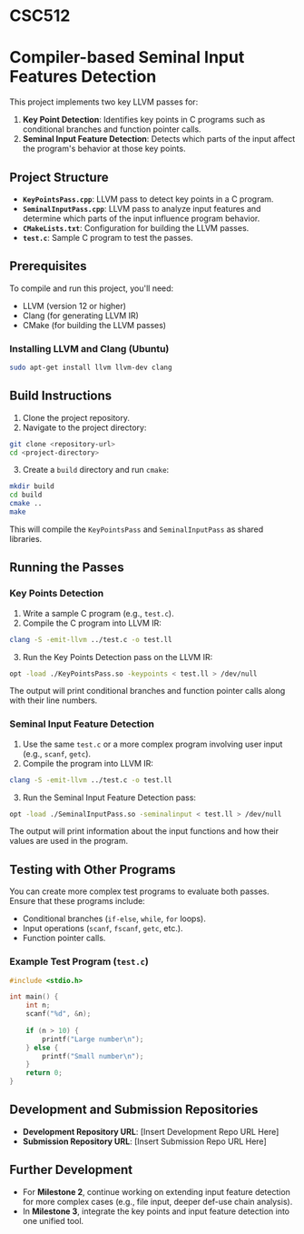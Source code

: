 # CSC512

# Compiler-based Seminal Input Features Detection

This project implements two key LLVM passes for:
1. **Key Point Detection**: Identifies key points in C programs such as conditional branches and function pointer calls.
2. **Seminal Input Feature Detection**: Detects which parts of the input affect the program's behavior at those key points.

## Project Structure

- **`KeyPointsPass.cpp`**: LLVM pass to detect key points in a C program.
- **`SeminalInputPass.cpp`**: LLVM pass to analyze input features and determine which parts of the input influence program behavior.
- **`CMakeLists.txt`**: Configuration for building the LLVM passes.
- **`test.c`**: Sample C program to test the passes.

## Prerequisites

To compile and run this project, you'll need:
- LLVM (version 12 or higher)
- Clang (for generating LLVM IR)
- CMake (for building the LLVM passes)

### Installing LLVM and Clang (Ubuntu)

```bash
sudo apt-get install llvm llvm-dev clang
```

## Build Instructions

1. Clone the project repository.
2. Navigate to the project directory:

```bash
git clone <repository-url>
cd <project-directory>
```

3. Create a `build` directory and run `cmake`:

```bash
mkdir build
cd build
cmake ..
make
```

This will compile the `KeyPointsPass` and `SeminalInputPass` as shared libraries.

## Running the Passes

### Key Points Detection

1. Write a sample C program (e.g., `test.c`).
2. Compile the C program into LLVM IR:

```bash
clang -S -emit-llvm ../test.c -o test.ll
```

3. Run the Key Points Detection pass on the LLVM IR:

```bash
opt -load ./KeyPointsPass.so -keypoints < test.ll > /dev/null
```

The output will print conditional branches and function pointer calls along with their line numbers.

### Seminal Input Feature Detection

1. Use the same `test.c` or a more complex program involving user input (e.g., `scanf`, `getc`).
2. Compile the program into LLVM IR:

```bash
clang -S -emit-llvm ../test.c -o test.ll
```

3. Run the Seminal Input Feature Detection pass:

```bash
opt -load ./SeminalInputPass.so -seminalinput < test.ll > /dev/null
```

The output will print information about the input functions and how their values are used in the program.

## Testing with Other Programs

You can create more complex test programs to evaluate both passes. Ensure that these programs include:
- Conditional branches (`if-else`, `while`, `for` loops).
- Input operations (`scanf`, `fscanf`, `getc`, etc.).
- Function pointer calls.

### Example Test Program (`test.c`)

```c
#include <stdio.h>

int main() {
    int n;
    scanf("%d", &n);
    
    if (n > 10) {
        printf("Large number\n");
    } else {
        printf("Small number\n");
    }
    return 0;
}
```

## Development and Submission Repositories

- **Development Repository URL**: [Insert Development Repo URL Here]
- **Submission Repository URL**: [Insert Submission Repo URL Here]

## Further Development

- For **Milestone 2**, continue working on extending input feature detection for more complex cases (e.g., file input, deeper def-use chain analysis).
- In **Milestone 3**, integrate the key points and input feature detection into one unified tool.
